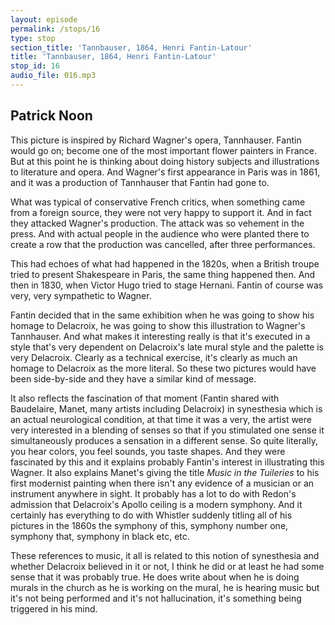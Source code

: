 ```yaml
---
layout: episode
permalink: /stops/16
type: stop
section_title: 'Tannbauser, 1864, Henri Fantin-Latour'
title: 'Tannbauser, 1864, Henri Fantin-Latour'
stop_id: 16
audio_file: 016.mp3
---
```


## Patrick Noon

This picture is inspired by Richard Wagner's opera, Tannhauser.  Fantin would go on; become one of the most important flower painters in France.  But at this point he is thinking about doing history subjects and illustrations to literature and opera.  And Wagner's first appearance in Paris was in 1861, and it was a production of Tannhauser that Fantin had gone to.

What was typical of conservative French critics, when something came from a foreign source, they were not very happy to support it.  And in fact they attacked Wagner's production.  The attack was so vehement in the press.  And with actual people in the audience who were planted there to create a row that the production was cancelled, after three performances.

This had echoes of what had happened in the 1820s, when a British troupe tried to present Shakespeare in Paris, the same thing happened then. And then in 1830, when Victor Hugo tried to stage Hernani.  Fantin of course was very, very sympathetic to Wagner.

Fantin decided that in the same exhibition when he was going to show his homage to Delacroix, he was going to show this illustration to Wagner's Tannhauser.  And what makes it interesting really is that it's executed in a style that's very dependent on Delacroix's late mural style and the palette is very Delacroix.  Clearly as a technical exercise, it's clearly as much an homage to Delacroix as the more literal.  So these two pictures would have been side-by-side and they have a similar kind of message.

It also reflects the fascination of that moment (Fantin shared with Baudelaire, Manet, many artists including Delacroix) in synesthesia which is an actual neurological condition, at that time it was a very, the artist were very interested in a blending of senses so that if you stimulated one sense it simultaneously produces a sensation in a different sense.  So quite literally, you hear colors, you feel sounds, you taste shapes. And they were fascinated by this and it explains probably Fantin's interest in illustrating this Wagner. It also explains Manet's giving the title _Music in the Tuileries_ to his first modernist painting when there isn't any evidence of a musician or an instrument anywhere in sight. It probably has a lot to do with Redon's admission that Delacroix's Apollo ceiling is a modern symphony.  And it certainly has everything to do with Whistler suddenly titling all of his pictures in the 1860s the symphony of this, symphony number one, symphony that, symphony in black etc, etc.

These references to music, it all is related to this notion of synesthesia and whether Delacroix believed in it or not, I think he did or at least he had some sense that it was probably true.  He does write about when he is doing murals in the church as he is working on the mural, he is hearing music but it's not being performed and it's not hallucination, it's something being triggered in his mind.
